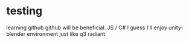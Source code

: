 # testing
learning github
github will be beneficial. JS / C# I guess I'll enjoy unity-blender environment just like q3 radiant
